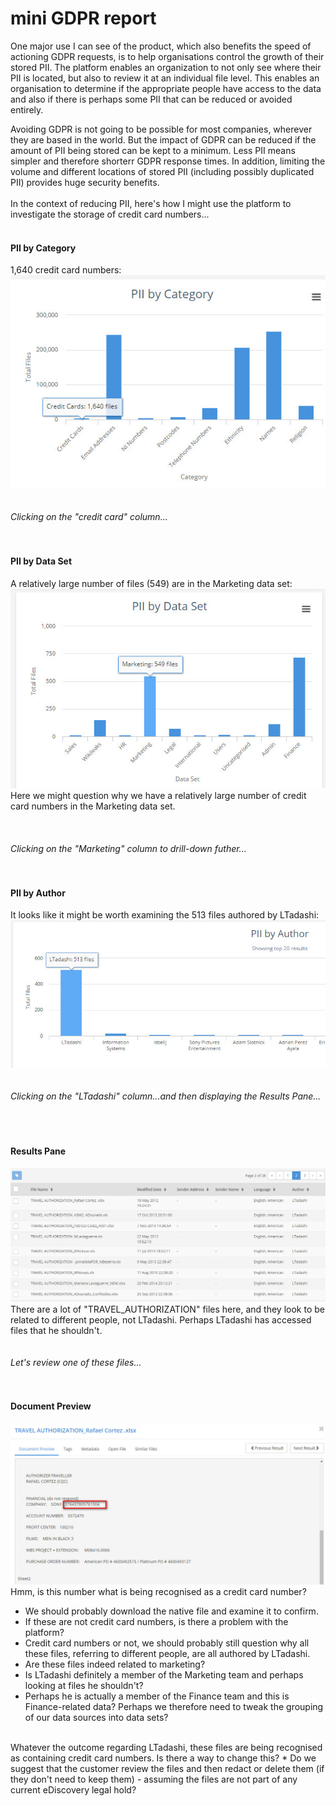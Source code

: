 # mini GDPR report

One major use I can see of the product, which also benefits the speed of actioning GDPR requests, is to help organisations  control the growth of their stored PII. The platform enables an organization to not only see where their PII is located, but also to review it at an individual file level. This enables an organisation to determine if the appropriate people have access to the data and also if there is perhaps some PII that can be reduced or avoided entirely.  
  
Avoiding GDPR is not going to be possible for most companies, wherever they are based in the world. But the impact of GDPR can be reduced if the amount of PII being stored can be kept to a minimum. Less  PII means simpler and therefore shorterr GDPR response times. In addition, limiting the volume and different locations of stored PII (including possibly duplicated PII) provides huge security benefits.
<br/>
<br/>
In the context of reducing PII, here's how I might use the platform to investigate the storage of credit card numbers...
<br/>
<br/>
#### PII by Category
1,640 credit card numbers:  
![1640 credit card numbers](images/1640_credit_cards.jpg)
<br/>  
<br/>
_Clicking on the "credit card" column..._  
<br/>
<br/>
#### PII by Data Set
A relatively large number of files (549) are in the Marketing data set:  
![549_marketing](images/549_marketing.jpg)   
Here we might question why we have a relatively large number of credit card numbers in the Marketing data set.  
<br/>  
<br/>
_Clicking on the "Marketing" column to drill-down futher..._  
<br/>
<br/>
#### PII by Author
It looks like it might be worth examining the 513 files authored by LTadashi:  
![513_LTadashi](images/513_LTadashi.jpg)  
<br/>
<br/>
_Clicking on the "LTadashi" column...and then displaying the Results Pane..._  
<br/>  
<br/>
#### Results Pane
![TRAVEL_AUTHORIZATION](images/TRAVEL_AUTHORIZATION.jpg)  
There are a lot of "TRAVEL_AUTHORIZATION" files here, and they look to be related to different people, not LTadashi. Perhaps LTadashi has accessed files that he shouldn't.  
<br/>
<br/>
_Let's review one of these files..._    
<br/>
<br/>
#### Document Preview
![Might_not_contain_credit_card_numbers](images/Might_not_contain_credit_card_numbers.jpg)  
Hmm, is this number what is being recognised as a credit card number? 
* We should probably download the native file and examine it to confirm. 
* If these are not credit card numbers, is there a problem with the platform? 
* Credit card numbers or not, we should probably still question why all these files, referring to different people, are all authored by LTadashi. 
* Are these files indeed related to marketing? 
* Is LTadashi definitely a member of the Marketing team and perhaps looking at files he shouldn't?
* Perhaps he is actually a member of the Finance team and this is Finance-related data? Perhaps we therefore need to tweak the grouping of our data sources into data sets?  
<br/>
Whatever the outcome regarding LTadashi, these files are being recognised as containing credit card numbers. Is there a way to change this? 
* Do we suggest that the customer review the files and then redact or delete them (if they don't need to keep them) - assuming the files are not part of any current eDiscovery legal hold? 
